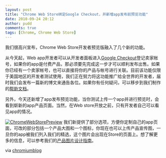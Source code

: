 ```yaml
---
layout: post
title: "Chrome Web Store绑定Google Checkout，并新增app发布前预览功能"
date: 2010-09-24 20:12
author: pudd
comments: true
tags: [Chrome, Chrome Web Store]
---
```

我们很高兴宣布，Chrome Web Store开发者预览版融入了几个新的功能。

从今天起，Web app开发者可以从开发者面板进入[Google Checkout](http://checkout.google.com)登记卖家帐号，如果你的app是付费产品，那必须要先完成这一步才可以顺利发布出售。如果你已经有一个卖家帐号，也可以直接将你的产品与帐号进行关联。目前该功能仅限于美国地区的开发者测试使用，我们正在努力将这功能推广给全世界的开发者，届时我们会发布一篇新的博文来通告各位。如果你有任何疑问，可以移步到我们制作的[帮助文档](http://www.google.com/support/chrome/bin/answer.py?answer=96832)。

另外，今天还新增了app发布预览功能，当你测试上传一个app并进行预览时，会看到崭新的app产品页面。当然，在Web store开放之前，只有开发者自己可以看见app的情况。

<a href="http://www.chromi.org/archives/7622/chromewebstorepreview" rel="attachment wp-att-7623">![](http://img.chromi.org/2010/09/ChromeWebStorePreview-550x368.png "ChromeWebStorePreview")</a>
我们新提供了部分选项，方便你定制自己的app页面，可改的部分包括一个产品大图和一个图标，你现在也可以上传产品宣传图，一旦你的app被我们列入我们的精选，这个图片会出现在Store的页面上。想了解更多的信息，可以参考我们的[产品图片设计指南](http://code.google.com/intl/zh-CN/chrome/webstore/docs/images.html)。

via [chromiumblog](http://blog.chromium.org/2010/09/new-features-for-chrome-web-store.html)


